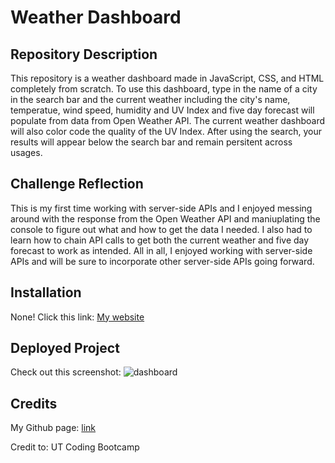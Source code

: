 # Weather Dashboard


## Repository Description
This repository is a weather dashboard made in JavaScript, CSS, and HTML completely from scratch. To use this dashboard, type in the name of a city in the search bar and the current weather including the city's name, temperatue, wind speed, humidity and UV Index and five day forecast will populate from data from Open Weather API. The current weather dashboard will also color code the quality of the UV Index. After using the search, your results will appear below the search bar and remain persitent across usages.

## Challenge Reflection

This is my first time working with server-side APIs and I enjoyed messing around with the response from the Open Weather API and maniuplating the console to figure out what and how to get the data I needed. I also had to learn how to chain API calls to get both the current weather and five day forecast to work as intended. All in all, I enjoyed working with server-side APIs and will be sure to incorporate other server-side APIs going forward.

## Installation

None! Click this link: [My website](https://ggamb.github.io/weather-dashboard-challenge-6/)

## Deployed Project

Check out this screenshot: ![dashboard](https://user-images.githubusercontent.com/86434738/133898405-1ce8b2ef-7533-4961-ae88-24374a888311.png)

## Credits

My Github page: [link](https://github.com/ggamb)

Credit to: UT Coding Bootcamp
